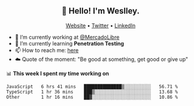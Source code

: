<h2 align="center">👋 Hello! I'm Weslley.</h2>
<p align="center">
  <a href="http://weslleyneri.com.br">Website</a> •
  <a href="https://twitter.com/Weslley_Neri">Twitter</a> •
  <a href="https://www.linkedin.com/in/weslley-neri-3658908b">LinkedIn</a>
</p>


- 🔭 I’m currently working at [@MercadoLibre](https://github.com/mercadolibre)
- 🌱 I’m currently learning **Penetration Testing**
- 📫 How to reach me: [here](mailto:weslley39@gmail.com)
- ☁️ Quote of the moment: "Be good at something, get good or give up"

📊 **This week I spent my time working on**
<!--START_SECTION:waka-->

```text
JavaScript   6 hrs 41 mins   ██████████████▒░░░░░░░░░░   56.71 %
TypeScript   1 hr 36 mins    ███▒░░░░░░░░░░░░░░░░░░░░░   13.68 %
Other        1 hr 16 mins    ██▓░░░░░░░░░░░░░░░░░░░░░░   10.86 %
```

<!--END_SECTION:waka-->

<!-- Inspired by https://github.com/gruselhaus/gruselhaus -->